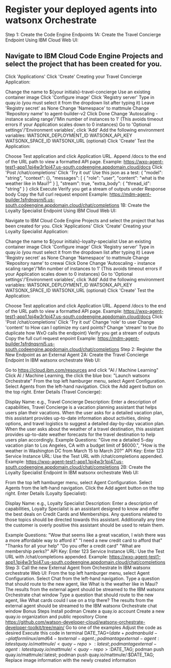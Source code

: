 # Register your deployed agents into watsonx Orchestrate
Step 1: Create the Code Engine Endpoints
1A: Create the Travel Concierge Endpoint
Using IBM Cloud Web UI:

## Navigate to IBM Cloud Code Engine Projects and select the project that has been created for you.
Click 'Applications'
Click 'Create'
Creating your Travel Concierge Application:

Change the name to ${your initials}-travel-concierge
Use an existing container image
Click 'Configure image'
Click 'Registry server'
Type in quay.io (you must select it from the dropdown list after typing it)
Leave 'Registry secret' as None
Change 'Namespace' to mattmule
Change 'Repository name' to agent-builder-v2
Click Done
Change 'Autoscaling - instance scaling range'/'Min number of instances to 1' (This avoids timeout errors if your Application scales down to 0 instances)
Go to 'Optional settings'/'Environment variables', click 'Add'
Add the following environment variables:
WATSONX_DEPLOYMENT_ID
WATSONX_API_KEY
WATSONX_SPACE_ID
WATSONX_URL (optional)
Click 'Create'
Test the Application:

Choose Test application and click Application URL.
Append /docs to the end of the URL path to view a formatted API page.
Example: https://wxo-agent-test1-app1.1pj4w3r1pi47.us-south.codeengine.appdomain.cloud/docs
Click 'Post /chat/completions'
Click 'Try it out'
Use this json as a test: {   "model": "string",   "context": {},   "messages": [  { "role": "user", "content": "what is the weather like in Maui?"  }   ],   "stream": true,   "extra_body": {  "thread_id": "string"   } } 
click Execute
Verify you get a stream of outputs under Response body
Copy the full curl request enpoint
Example: https://mdm-agent-builder.1sfrdnqsrnj5.us-south.codeengine.appdomain.cloud/chat/completions
1B: Create the Loyalty Specialist Endpoint
Using IBM Cloud Web UI:

Navigate to IBM Cloud Code Engine Projects and select the project that has been created for you.
Click 'Applications'
Click 'Create'
Creating your Loyalty Specialist Application:

Change the name to ${your initials}-loyalty-specialist
Use an existing container image
Click 'Configure image'
Click 'Registry server'
Type in quay.io (you must select it from the dropdown list after typing it)
Leave 'Registry secret' as None
Change 'Namespace' to mattmule
Change 'Repository name' to crewai
Click Done
Change 'Autoscaling - instance scaling range'/'Min number of instances to 1' (This avoids timeout errors if your Application scales down to 0 instances)
Go to 'Optional settings'/'Environment variables', click 'Add'
Add the following environment variables:
WATSONX_DEPLOYMENT_ID
WATSONX_API_KEY
WATSONX_SPACE_ID
WATSONX_URL (optional)
Click 'Create'
Test the Application:

Choose Test application and click Application URL.
Append /docs to the end of the URL path to view a formatted API page.
Example: https://wxo-agent-test1-app1.1pj4w3r1pi47.us-south.codeengine.appdomain.cloud/docs
Click 'Post /chat/completions'
Click 'Try it out'
Change 'role' to user
Change 'content' to How can I optimize my card points?
Change 'stream' to true (to duplicate how WxO calls the endpoint)
Verify you get a stream of outputs
Copy the full curl request enpoint
Example: https://mdm-agent-builder.1sfrdnqsrnj5.us-south.codeengine.appdomain.cloud/chat/completions
Step 2: Register the New Endpoint as an External Agent
2A: Create the Travel Concierge Endpoint
In IBM watsonx orchestrate Web UI:

Go to https://cloud.ibm.com/resources and click "AI / Machine Learning"
Click AI / Machine Learning, the click the blue box: "Launch watsonx Orchestrate"
From the top left hamburger menu, select Agent Configuration.
Select Agents from the left-hand navigation.
Click the Add agent button on the top right.
Enter Details (Travel Concierge):

Display Name: e.g., Travel Concierge
Description: Enter a description of capabilities,
   Travel Concierge is a vacation planning assistant that helps users plan their vacations.
   When the user asks for a detailed vacation plan, this assistant provides up-to-date information about activities, dining options, and travel logistics to suggest a detailed day-by-day vacation plan.
   When the user asks about the weather of a travel destination, this assistant provides up-to-date weather forecasts for the travel destination to help users plan accordingly.
   Example Questions: "Give me a detailed 5-day vacation plan to Los Angeles, CA with a budget limit of $6000.", "How is the weather in Washington DC from March 15 to March 20?"
API Key: Enter 123
Service Instance URL: Use the Test URL with /chat/completions appended.
Example: https://wxo-agent-test1-app1.1pj4w3r1pi47.us-south.codeengine.appdomain.cloud/chat/completions
2B: Create the Loyalty Specialist Endpoint
In IBM watsonx orchestrate Web UI:

From the top left hamburger menu, select Agent Configuration.
Select Agents from the left-hand navigation.
Click the Add agent button on the top right.
Enter Details (Loyalty Specialist):

Display Name: e.g., Loyalty Specialist
Description: Enter a description of capabilities,
   Loyalty Specialist is an assistant designed to know and offer the best deals on Credit Cards and Memberships. Any questions related to those topics should be directed towards this assistant. Additionally any time the customer is overly positive this assistant should be used to retain them.

   Example Questions:
   "Wow that seems like a great vacation, I wish there was a more affordable way to afford it"
   "I need a new credit card to afford that"
   "Thanks for all your help"
   "Do you offer a credit card"
   "What are membership perks?"
API Key: Enter 123
Service Instance URL: Use the Test URL with /chat/completions appended.
Example: https://wxo-agent-test1-app1.1pj4w3r1pi47.us-south.codeengine.appdomain.cloud/chat/completions
Step 3: Call the new External Agent from Orchestrate
In IBM watsonx orchestrate Web UI:
From the top left hamburger menu, select Agent Configuration.
Select Chat from the left-hand navigation.
Type a question that should route to the new agent, like What is the weather like in Maui?
The results from the external agent should be streamed to the IBM watsonx Orchestrate chat window
Type a question that should route to the new agent, like What cards could I use on a trip there?
The results from the external agent should be streamed to the IBM watsonx Orchestrate chat window
Bonus Steps
Install podman
Create a quay.io account
Create a new quay.io organization and public repository
Clone https://github.com/watson-developer-cloud/watsonx-orchestrate-developer-toolkit/tree/main/
Go to one of the examples
Adjust the code as desired
Execute this code in terminal
DATE_TAG=$(date +%Y-%m-%d);
podman build --platform linux/amd64 -t external-agent .;
podman tag external-agent:latest quay.io/mattmule/<quay-repo>:latest;
podman tag external-agent:latest quay.io/mattmule/<quay-repo>:$DATE_TAG;
podman push quay.io/mattmule/<quay-repo>:latest;
podman push quay.io/mattmule/<quay-repo>:$DATE_TAG;
Replace image information with the newly created information